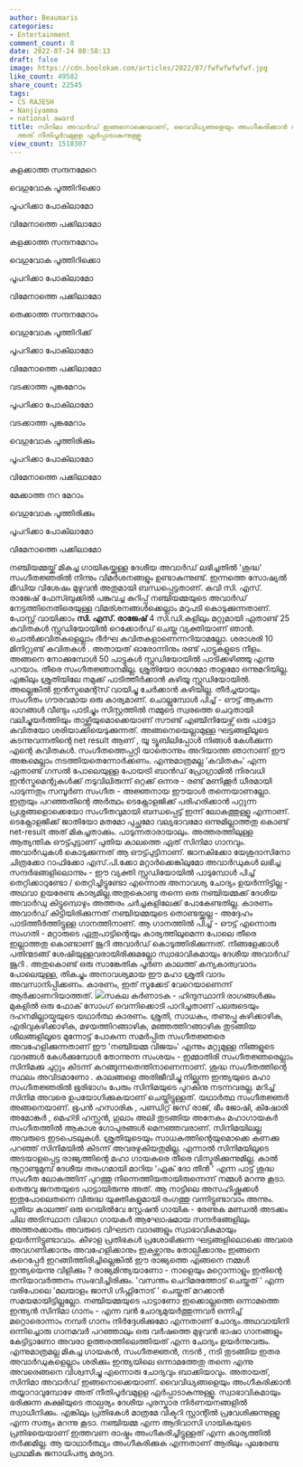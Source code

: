 ```yaml
---
author: Beaumaris
categories:
- Entertainment
comment_count: 0
date: 2022-07-24 08:58:13
draft: false
image: https://cdn.boolokam.com/articles/2022/07/fwfwfwfwfwf.jpg
like_count: 49582
share_count: 22545
tags:
- CS RAJESH
- Nanjiyamma
- national award
title: സിനിമാ അവാർഡ് ഇങ്ങനൊക്കെയാണ്, വൈവിധ്യങ്ങളെയും അംഗീകരിക്കാൻ തയ്യാറാവുമ്പോഴേ
  അത് നീതിപൂർവമുളള ഏർപ്പാടാകുന്നുള്ളൂ
view_count: 1518307
---
```


കളക്കാത്ത സന്ദനമേറെ

വെഗുവോക പൂത്തിറിക്കൊ

പൂപറിക്കാ പോകിലാമോ

വിമേനാത്തെ പക്കിലാമോ

കളക്കാത്ത സന്ദനമേറാം

വെഗുവോക പൂത്തിറിക്കൊ

പൂപറിക്കാ പോകിലാമോ

വിമേനാത്തെ പക്കിലാമോ

തെക്കാത്ത സന്ദനമേറാം

വെഗുവോക പൂത്തിറിക്ക്

പൂപറിക്കാ പോകിലാമോ

വിമേനാത്തെ പക്കിലാമോ

വടക്കാത്ത പുങ്കമേറാം

പൂപറിക്കാ പോകിലാമോ

വടക്കാത്ത പുങ്കമേറാം

വെഗുവോക പൂത്തിരിക്കും

പൂപറിക്കാ പോകിലാമോ

വിമേനാത്തെ പക്കിലാമോ

മേക്കാത്ത നറ മേറാം

വെഗുവോക പൂത്തിരിക്കും

പൂപറിക്കാ പോകിലാമോ

വിമേനാത്തെ പക്കിലാമോ

നഞ്ചിയമ്മയ്ക്ക് മികച്ച ഗായികയ്ക്കുള്ള ദേശീയ അവാർഡ് ലഭിച്ചതിൽ 'ശുദ്ധ' സംഗീതജ്ഞരിൽ നിന്നും വിമർശനങ്ങളും ഉണ്ടാകുന്നുണ്ട്. ഇന്നത്തെ സോഷ്യൽ മീഡിയ വിശേഷം മുഴുവൻ അതുമായി ബന്ധപ്പെട്ടതാണ്. കവി സി. എസ്. രാജേഷ് ഫേസ്ബുക്കിൽ പങ്കുവച്ച കുറിപ്പ് നഞ്ചിയമ്മയുടെ അവാർഡ് നേട്ടത്തിനെതിരെയുള്ള വിമര്ശനങ്ങൾക്കെല്ലാം മറുപടി കൊടുക്കുന്നതാണ്. പോസ്റ്റ് വായിക്കാം **സി. എസ്. രാജേഷ്** 4 സി.ഡി.കളിലും മറ്റുമായി ഏതാണ്ട് 25 കവിതകൾ സ്റ്റുഡിയോയിൽ റെക്കോർഡ് ചെയ്ത വ്യക്തിയാണ് ഞാൻ. ചൊൽക്കവിതകളെല്ലാം ദീർഘ കവിതകളാണെന്നറിയാമല്ലോ. ശരാശരി 10 മിനിറ്റുണ്ട് കവിതകൾ . അതായത് ഓരോന്നിനും രണ്ട് പാട്ടുകളുടെ നീളം. അങ്ങനെ നോക്കുമ്പോൾ 50 പാട്ടുകൾ സ്റ്റുഡിയോയിൽ പാടിക്കഴിഞ്ഞു എന്നു പറയാം. തീരെ സംഗീതജ്ഞാനമില്ല. ശ്രുതിയോ രാഗമോ താളമോ ഒന്നുമറിയില്ല. എങ്കിലും ശ്രുതിയിലേ നമുക്ക് പാടിത്തീർക്കാൻ കഴിയൂ സ്റ്റുഡിയോയിൽ. അല്ലെങ്കിൽ ഇൻസ്ട്രമെന്റ്സ് വായിച്ചു ചേർക്കാൻ കഴിയില്ല. തീർച്ചയായും സംഗീതം ഗൗരവമായ ഒരു കാര്യമാണ്. ചൊല്ലുമ്പോൾ പിച്ച് - ഔട്ട് ആകുന്ന ഭാഗങ്ങൾ വീണ്ടും പാടിച്ചും സിസ്റ്റത്തിൽ നമ്മുടെ സ്വരത്തെ ചെറുതായി വലിച്ചുയർത്തിയും താഴ്ത്തിയുമൊക്കെയാണ് സൗണ്ട് എഞ്ചിനിയേഴ്സ് ഒരു പാട്ടോ കവിതയോ ശരിയാക്കിയെടുക്കുന്നത്. അങ്ങനെയെല്ലാമുള്ള ഘട്ടങ്ങളിലൂടെ കടന്നുവന്നതിന്റെ net result ആണ് , യൂ ട്യൂബിലിപ്പോൾ നിങ്ങൾ കേൾക്കുന്ന എന്റെ കവിതകൾ. സംഗീതത്തെപ്പറ്റി യാതൊന്നും അറിയാത്ത ഞാനാണ് ഈ അങ്കമെല്ലാം നടത്തിയതെന്നോർക്കണം. എന്നുമാത്രമല്ല 'കവിതകം' എന്ന ഏതാണ്ട് ഗസൽ പോലെയുള്ള പോയട്രി ബാൻഡ് പ്രോഗ്രാമിൽ നിരവധി ഇൻസ്ട്രമെന്റുകൾക്ക് നടുവിലിരുന്ന് ഒറ്റക്ക് ഒന്നര - രണ്ട് മണിക്കൂർ ധീരമായി പാടുന്നതും സമ്പൂർണ സംഗീത - അജ്ഞനായ ഈയാൾ തന്നെയാണല്ലോ. ഇത്രയും പറഞ്ഞതിന്റെ അർത്ഥം ടെക്നോളജിക്ക് പരിഹരിക്കാൻ പറ്റുന്ന പ്രശ്നങ്ങളൊക്കെയോ സംഗീതവുമായി ബന്ധപ്പെട്ട് ഇന്ന് ലോകത്തുള്ളൂ എന്നാണ്. ടെക്നോളജിക്ക് ജാതിയോ മതമോ പുച്ഛമോ വല്യഭാവമോ ഒന്നുമില്ലാത്തതു കൊണ്ട് net-result അത് മികച്ചതാക്കും. പാടുന്നതാരായാലും. അത്തരത്തിലുള്ള ആത്യന്തിക ഔട്ട്പുട്ടാണ് പുതിയ കാലത്തെ ഏത് സിനിമാ ഗാനവും. അവാർഡുകൾ കൊടുക്കുന്നത് ആ ഔട്ട്പുട്ടിനാണ്. ജാനകിക്കോ യേശുദാസിനോ ചിത്രക്കോ റാഫിക്കോ എസ്.പി.ക്കോ മറ്റാർക്കെങ്കിലുമോ അവാർഡുകൾ ലഭിച്ച സന്ദർഭങ്ങളിലൊന്നും - ഈ വ്യക്തി സ്റ്റുഡിയോയിൽ പാടുമ്പോൾ പിച്ച് തെറ്റിക്കാറുണ്ടോ / തെറ്റിച്ചിട്ടുണ്ടോ എന്നൊരു അനാവശ്യ ചോദ്യം ഉയർന്നിട്ടില്ല - അഥവാ ഉയരേണ്ട കാര്യമില്ല.അതുകൊണ്ടു തന്നെ ഒരു നഞ്ചിയമ്മക്ക് ദേശീയ അവാർഡു കിട്ടുമ്പൊഴും അത്തരം ചർച്ചകളിലേക്ക് പോകേണ്ടതില്ല. കാരണം അവാർഡ് കിട്ടിയിരിക്കുന്നത് നഞ്ചിയമ്മയുടെ തൊണ്ടയ്ക്കല്ല - അദ്ദേഹം പാടിത്തീർത്തിട്ടുള്ള ഗാനത്തിനാണ്. ആ ഗാനത്തിൽ പിച്ച് - ഔട്ട് എന്നൊരു സംഗതി - മറ്റാരുടെ ഏതുപാട്ടിന്റെയും കാര്യത്തിലുമെന്ന പോലെ തീരെ ഇല്ലാത്തതു കൊണ്ടാണ് ജൂറി അവാർഡ് കൊടുത്തിരിക്കുന്നത്. നിങ്ങളേക്കാൾ പതിന്മടങ്ങ് ശേഷിയുള്ളവരായിരിക്കുമല്ലോ സ്വാഭാവികമായും ദേശീയ അവാർഡ് ജൂറി . അതുകൊണ്ട് ഒരു സാങ്കേതിക പൂർണ കാലത്ത് കന്യകാത്വവാദം പോലെയുള്ള, തികച്ചും അനാവശ്യമായ ഈ മഹാ ശ്രുതി വാദം അവസാനിപ്പിക്കണം. കാരണം, ഇത് സൂക്കേട് വേറെയാണെന്ന് ആർക്കാണറിയാത്തത്. ![](https://cdn.boolokam.com/articles/2022/07/fwfwfwfwfwf.jpg)സകല കർണാടക - ഹിന്ദുസ്ഥാനി രാഗങ്ങൾക്കും മുകളിൽ ഒരു ഫോക് സോംഗ് വെന്നിക്കൊടി പാറിച്ചതാണ് പലരുടെയും ദഹനമില്ലായ്മയുടെ യഥാർത്ഥ കാരണം. ശ്രുതി, സാധകം, തണുപ്പു കഴിക്കാഴിക, എരിവുകഴിക്കാഴിക, മഴയത്തിറങ്ങാഴിക, മഞ്ഞത്തിറങ്ങാഴിക തുടങ്ങിയ ശീലങ്ങളിലൂടെ മുന്നോട്ട് പോകുന്ന സമർപ്പിത സംഗീതജ്ഞരെ അവഹേളിക്കുന്നതാണ് ഈ 'നഞ്ചിയമ്മ വിജയം' എന്നും മറ്റുമുള്ള നിങ്ങളുടെ വാദങ്ങൾ കേൾക്കുമ്പോൾ തോന്നുന്ന സംശയം - ഇമ്മാതിരി സംഗീതജ്ഞരെല്ലാം സിനിമക്കു ചുറ്റും കിടന്ന് കറങ്ങുന്നതെന്തിനാണെന്നാണ്. ശുദ്ധ സംഗീതത്തിന്റെ സ്ഥലം അവിടമാണോ . കാലങ്ങളെ അതിജീവിച്ചു നില്ക്കുന്ന ഇന്ത്യയുടെ മഹാ സംഗീതജ്ഞരിൽ ഭൂരിഭാഗം പേരും സിനിമയുടെ പുറകിനു നടന്നവരല്ല. മറിച്ച് സിനിമ അവരെ ഉപയോഗിക്കുകയാണ് ചെയ്തിട്ടുള്ളത്. യഥാർത്ഥ സംഗീതജ്ഞർ അങ്ങനെയാണ്. ഭൂപൻ ഹസാരിക , പണ്ഡിറ്റ് ജസ് രാജ്, ഭീം ജോഷി, കിഷോരി അമോങ്കർ , മെഹ്ദി ഹസ്സൻ, ഗുലാം അലി തുടങ്ങിയ അനേകം മഹാഗായകർ സംഗീതത്തിൽ ആകാശ ഗോപുരങ്ങൾ മെനഞ്ഞവരാണ്. സിനിമയിലല്ല അവരുടെ ഇടപെടലുകൾ. ശ്രുതിയുടെയും സാധകത്തിന്റെയുമൊക്കെ കണക്കു പറഞ്ഞ് സിനിമയിൽ കിടന്ന് അവരഴുകിയതുമില്ല. എന്നാൽ സിനിമയിലൂടെ അടയാളപ്പെട്ട രാജ്യത്തിന്റെ മഹാ ഗായകരെ തീരെ വിസ്മരിക്കുന്നുമില്ല. കാൽ നൂറ്റാണ്ടുമുമ്പ് ദേശീയ തരംഗമായി മാറിയ 'ഏക് ദോ തീൻ ' എന്ന പാട്ട് ശുദ്ധ സംഗീത ലോകത്തിന് പുറത്തു നിന്നെത്തിയതായിരുന്നെന്ന് നമ്മൾ മറന്നു കൂടാ. തെരുവു ജനതയുടെ പാട്ടായിരുന്നു അത്. ആ നാട്ടിലെ അസഹിഷ്ണുക്കൾ ഇതുപോലെതന്നെ വിരുദ്ധ യുക്തികളുമായി രംഗത്തു വന്നിട്ടുണ്ടാവാം അന്നും. പുതിയ കാലത്ത് ഒരു റെയിൽവേ സ്റ്റേഷൻ ഗായിക - രേണുക മണ്ഡൽ അടക്കം ചില അടിസ്ഥാന വിഭാഗ ഗായകർ ആഘോഷമായ സന്ദർഭങ്ങളിലും അത്തരക്കാരും അവരുടെ വിഘടന വാദങ്ങളും സ്വാഭാവികമായും ഉയർന്നിട്ടുണ്ടാവാം. കീഴാള പ്രതിഭകൾ പ്രശോഭിക്കുന്ന ഘട്ടങ്ങളിലൊക്കെ അവരെ അവഗണിക്കാനും അവഹേളിക്കാനും ഇകഴ്ത്താനും തോല്പിക്കാനും ഇങ്ങനെ കുറെപ്പേർ ഇറങ്ങിത്തിരിച്ചില്ലെങ്കിൽ ഈ രാജ്യത്തെ എങ്ങനെ നമ്മൾ ഇന്ത്യയെന്നു വിളിക്കും ? രാജ്യമിന്ത്യയാണോ - നാളെയും മറ്റൊന്നാളും ഇതിന്റെ തനിയാവർത്തനം സംഭവിച്ചിരിക്കും. 'വസന്തം ചെറിമരത്തോട് ചെയ്തത് ' എന്ന വരിപോലെ 'മലയാളം ജാസി ഗിഫ്റ്റിനോട് ' ചെയ്തത് മറക്കാൻ സമയമായിട്ടില്ലല്ലോ. നഞ്ചിയമ്മയുടെ പാട്ടാണോ ഇക്കൊല്ലത്തെ ഒന്നാമത്തെ ഇന്ത്യൻ സിനിമാ ഗാനം - എന്ന വൻ ചോദ്യമുയർത്തുന്നവർ ഒന്നിച്ച് മറ്റൊരൊന്നാം നമ്പർ ഗാനം നിർദ്ദേശിക്കുമോ എന്നതാണ് ചോദ്യം.അഥവായിനി ഒന്നിച്ചൊരു ഗാനമവർ പറഞ്ഞാലും ഒരു വർഷത്തെ മുഴുവൻ ഭാഷാ ഗാനങ്ങളും കേട്ടിട്ടാണോ അവരാ ഉത്തരത്തിലെത്തിയത് എന്ന ചോദ്യം ഉയർന്നുവരും. എന്നുമാത്രമല്ല മികച്ച ഗായകൻ, സംഗീതജ്ഞൻ, നടൻ , നടി തുടങ്ങിയ ഇതര അവാർഡുകളെല്ലാം ശരിക്കും ഇന്ത്യയിലെ ഒന്നാമത്തേതു തന്നെ എന്നു അവരെങ്ങനെ വിശ്വസിച്ചു എന്നൊരു ചോദ്യവും ബാക്കിയാവും. അതായത്, സിനിമാ അവാർഡ് ഇങ്ങനൊക്കെയാണ്. വൈവിധ്യങ്ങളെയും അംഗീകരിക്കാൻ തയ്യാറാവുമ്പോഴേ അത് നീതിപൂർവമുളള ഏർപ്പാടാകുന്നുള്ളൂ. സ്വാഭാവികമായും ഭരിക്കുന്ന കക്ഷിയുടെ താല്പര്യം ദേശീയ പുരസ്കാര നിർണയനങ്ങളിൽ സ്വാധീനിക്കും. എങ്കിലും പ്രതിഭകൾ മാത്രമേ വിക്ടറി സ്റ്റാന്റിൽ പ്രവേശിക്കുന്നുള്ളൂ എന്ന സത്യം മറന്നു കൂടാ. നഞ്ചിയമ്മ എന്ന ആദിവാസി ഗായികയുടെ പ്രതിഭയെയാണ് ഇത്തവണ രാഷ്ട്രം അംഗീകരിച്ചിട്ടുള്ളത് എന്ന കാര്യത്തിൽ തർക്കമില്ല. ആ യാഥാർത്ഥ്യം അംഗീകരിക്കുക എന്നതാണ് ആരിലും പുലരേണ്ട പ്രാഥമിക ജനാധിപത്യ മര്യാദ. &nbsp;